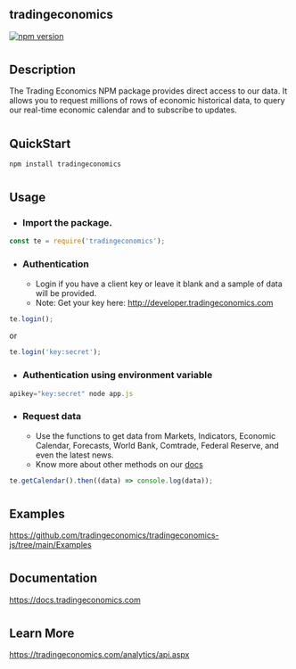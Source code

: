 ## tradingeconomics
[![npm version](https://img.shields.io/npm/v/tradingeconomics.svg)](https://www.npmjs.com/package/tradingeconomics)
#

## Description
The Trading Economics NPM package provides direct access to our data. It allows you to request millions of rows of economic historical data, to query our real-time economic calendar and to subscribe to updates. 

#


## QuickStart

```javascript
npm install tradingeconomics
```

#

## Usage
  
 - ### Import the package. 

```javascript
const te = require('tradingeconomics');
```
 -  ### Authentication
    - Login if you have a client key or leave it blank and a sample of data will be provided.
    - Note: Get your key here: http://developer.tradingeconomics.com 

```javascript
te.login();
```
or
```javascript
te.login('key:secret');
```

  - ### Authentication using environment variable
```javascript
apikey="key:secret" node app.js
```
 - ### Request data
    - Use the functions to get data from Markets, Indicators, Economic Calendar, Forecasts, World Bank, Comtrade, Federal Reserve, and even the latest news.
    - Know more about other methods on our [docs](https://docs.tradingeconomics.com)
```javascript
te.getCalendar().then((data) => console.log(data));
```

#

## Examples

https://github.com/tradingeconomics/tradingeconomics-js/tree/main/Examples

#

## Documentation
https://docs.tradingeconomics.com

#

## Learn More

https://tradingeconomics.com/analytics/api.aspx
